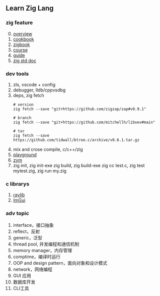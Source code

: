 ## Learn Zig Lang
### zig feature
0. [overview](https://ziglang.org/learn/samples/)
1. [cookbook](https://cookbook.ziglang.cc/intro.html)
2. [zigbook](https://pedropark99.github.io/zig-book/)
3. [course](https://course.ziglang.cc/)
4. [guide](https://zig.guide/)
5. [zig std doc](https://ziglang.org/documentation/master/)


### dev tools
1. zls, vscode + config
2. debugger, lldb/cppvsdbg
3. deps, zig fetch
   ```
   # version
   zig fetch --save "git+https://github.com/zigzap/zap#v0.9.1"

   # branch
   zig fetch --save "git+https://github.com/mitchellh/libxev#main"

   # tar
   zig fetch --save https://github.com/tidwall/btree.c/archive/v0.6.1.tar.gz
   ```
4. mix and crose compile, c/c++/zig
5. [playground](https://playground.zigtools.org/)
6. [zvm](https://github.com/ziglang/zvm)
7. zig init, zig init-exe
   zig build, zig build-exe
   zig cc test.c, zig test mytest.zig, zig run my.zig


### c librarys
1. [raylib](https://www.raylib.com/)
2. [ImGui](https://github.com/ocornut/imgui)


### adv topic
1. interface，接口抽象
2. reflect，反射
3. generic，泛型
4. thread pool, 并发编程和通信机制
5. memory manager，内存管理
6. comptime，编译时运行
7. OOP and design pattern，面向对象和设计模式
8. network，网络编程
9. GUI 应用
10. 数据库开发
11. CLI工具
